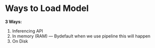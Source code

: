 # Ways to Load Model

**3 Ways:**

1. Inferencing API
2. In memory (RAM) — Bydefault when we use pipeline this will happen
3. On Disk

